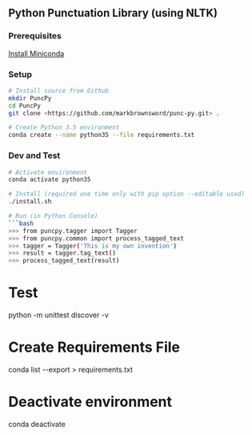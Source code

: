 ## Python Punctuation Library (using NLTK)

### Prerequisites
[Install Miniconda](https://conda.io/miniconda.html)  

### Setup
```bash
# Install source from Github
mkdir PuncPy  
cd PuncPy  
git clone <https://github.com/markbrownsword/punc-py.git> .  

# Create Python 3.5 environment
conda create --name python35 --file requirements.txt

```

### Dev and Test

```bash
# Activate environment
conda activate python35

# Install (required one time only with pip option --editable used)
./install.sh

# Run (in Python Console)
```bash
>>> from puncpy.tagger import Tagger
>>> from puncpy.common import process_tagged_text
>>> tagger = Tagger('This is my own invention')
>>> result = tagger.tag_text()
>>> process_tagged_text(result)
```

# Test
python -m unittest discover -v

# Create Requirements File
conda list --export > requirements.txt 

# Deactivate environment
conda deactivate
```
